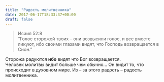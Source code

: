 ```yaml
---
title: "Радость молитвенника"
date: 2017-06-17T18:33:37+00:00
draft: false
---
```


> Исаия 52:8  
> &#8220;Голос сторожей твоих – они возвысили голос, и все вместе ликуют, ибо своими глазами видят, что Господь возвращается в Сион.&#8221;

  
Сторожа радуются **ибо** видят что Бог возвращается.  
Человек молитвы видит больше чем обычно&#8230; Он видит то, что происходит в духовном мире. Из &#8211; за этого радость &#8211; радость молитвенника.